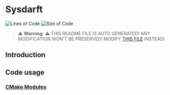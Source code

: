 # Sysdarft
![Lines of Code](https://img.shields.io/badge/ProjectLines-3788-cyan)
![Size of Code](https://img.shields.io/badge/ProjectSize-368%20K-yellow)

> ⚠️ **Warning:** ⚠️ THIS README FILE IS AUTO GENERATED! ANY MODIFICATION WON'T BE PRESERVED! MODIFY [THIS FILE](scripts/res/README.md) INSTEAD!


## Introduction

## Code usage
### [CMake Modules](./cmake_modules/Modules.md)
